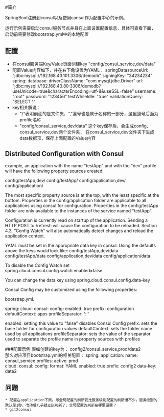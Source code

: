 #简介

SpringBoot注册到consul以及使用consul作为配置中心的示例。

运行示例需要启动consul服务节点并且在上面设置配置信息，具体可查看下面，启动前需要修改bootstrap.yml中的本地配置


## 配置

  * 在consul服务端Key/Value页面创建key "config/consul_service,dev/data"
  * 配置Value内容如下，并在右下角设置为YAML：
springDatasourceUrl: "jdbc:mysql://192.168.43.101:3306/demodb"
signingKey: "34234234"
spring:
  database:
    driverClassName: "com.mysql.jdbc.Driver"
    url: "jdbc:mysql://192.168.43.80:3306/demodb?useUnicode=true&characterEncoding=utf-8&useSSL=false"
    username: "root"
    password: "123456"
    testWhileIdle: "true"
    validationQuery: "SELECT 1"
  * key相关解说：
     * "/"表明前面的是文件夹，","逗号也是属于名称的一部分，这里逗号后面为profile名称
     * "config/consul_service,dev/data" 这个key保存后，会生成config、consul_service,dev两个文件夹，
                     在consul_service,dev文件夹下生成data数据项，保存上面配置的Value内容    
    
## Distributed Configuration with Consul
example, an application with the name "testApp" and with the "dev" profile will have the following property sources created:

config/testApp,dev/
config/testApp/
config/application,dev/
config/application/    
    
The most specific property source is at the top, with the least specific at the bottom. Properties in the config/application folder are applicable to all applications using consul for configuration. Properties in the config/testApp folder are only available to the instances of the service named "testApp".

Configuration is currently read on startup of the application. Sending a HTTP POST to /refresh will cause the configuration to be reloaded. Section 4.3, “Config Watch” will also automatically detect changes and reload the application context.

YAML must be set in the appropriate data key in consul. Using the defaults above the keys would look like:
config/testApp,dev/data
config/testApp/data
config/application,dev/data
config/application/data

To disable the Config Watch set spring.cloud.consul.config.watch.enabled=false.

You can change the data key using spring.cloud.consul.config.data-key

Consul Config may be customized using the following properties:

bootstrap.yml. 

spring:
  cloud:
    consul:
      config:
        enabled: true
        prefix: configuration
        defaultContext: apps
        profileSeparator: '::'
        
enabled:  			setting this value to "false" disables Consul Config
prefix:  			sets the base folder for configuration values
defaultContext: 	sets the folder name used by all applications
profileSeparator:	sets the value of the separator used to separate the profile name in property sources with profiles


###配置示例
假如创建的key为： config2/consul_service,prod/data2    
那么对应项目bootstrap.yml的相关配置：
spring:
  application:
    name: consul_service
  profiles:
    active: prod    
  cloud:
    consul:
      config:
        format: YAML
        enabled: true
        prefix: config2
        data-key: data2   

    

## 问题
	* 配置在application下面，即全局配置的刷新要比服务级别配置的刷新慢不少，服务级别的默认是1秒，改动后几乎就立刻刷新了，全局配置的刷新在哪里设置？
	* git2consul     